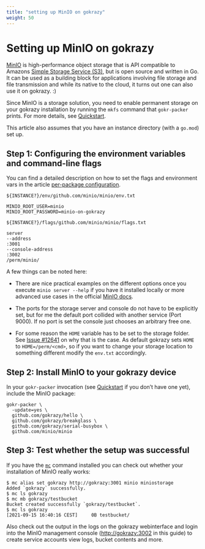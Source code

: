 ```yaml
---
title: "setting up MinIO on gokrazy"
weight: 50
---
```


# Setting up MinIO on gokrazy

[MinIO](https://min.io/) is high-performance object storage that is API
compatible to Amazons [Simple Storage Service (S3)](https://aws.amazon.com/de/s3/),
but is open source and written in Go. It can be used as a building block for
applications involving file storage and file transmission and while its native
to the cloud, it turns out one can also use it on gokrazy. :)

Since MinIO is a storage solution, you need to enable permanent storage on your
gokrazy installation by running the `mkfs` command that `gokr-packer` prints. For
more details, see [Quickstart](/quickstart/).

This article also assumes that you have an instance directory (with a `go.mod`)
set up.

## Step 1: Configuring the environment variables and command-line flags

You can find a detailed description on how to set the flags and environment vars
in the article [per-package configuration](/userguide/package-config/).

`${INSTANCE?}/env/github.com/minio/minio/env.txt`
```env
MINIO_ROOT_USER=minio
MINIO_ROOT_PASSWORD=minio-on-gokrazy
```

`${INSTANCE?}/flags/github.com/minio/minio/flags.txt`
```
server
--address
:3001
--console-address
:3002
/perm/minio/
```

A few things can be noted here:

* There are nice practical examples on the different options once you execute
  `minio server --help` if you have it installed locally or more advanced use
  cases in the official
  [MinIO docs](https://docs.min.io/minio/baremetal/reference/minio-server/minio-server.html).

* The ports for the storage server and console do not have to be explicitly set,
  but for me the default port collided with another service (Port 9000). If no
  port is set the console just chooses an arbitrary free one.

* For some reason the `HOME` variable has to be set to the storage folder.
  See [Issue #12641](https://github.cgs.me/minio/minio/issues/12641) on why that
  is the case. As default gokrazy sets `HOME` to `HOME=/perm/<cmd>`, so if you
  want to change your storage location to something different modify the
  `env.txt` accordingly.

## Step 2: Install MinIO to your gokrazy device

In your `gokr-packer` invocation (see [Quickstart](/quickstart/) if you don’t
have one yet), include the MinIO package:

```shell
gokr-packer \
  -update=yes \
  github.com/gokrazy/hello \
  github.com/gokrazy/breakglass \
  github.com/gokrazy/serial-busybox \
  github.com/minio/minio
```

## Step 3: Test whether the setup was successful

If you have the [`mc`](https://github.com/minio/mc) command installed you can
check out whether your installation of MinIO really works:

```shell
$ mc alias set gokrazy http://gokrazy:3001 minio miniostorage
Added `gokrazy` successfully.
$ mc ls gokrazy
$ mc mb gokrazy/testbucket
Bucket created successfully `gokrazy/testbucket`.
$ mc ls gokrazy
[2021-09-15 16:40:16 CEST]     0B testbucket/
```

Also check out the output in the logs on the gokrazy webinterface and login into
the MinIO management console ([http://gokrazy:3002](http://gokrazy:3002) in this
guide) to create service accounts view logs, bucket contents and more.

